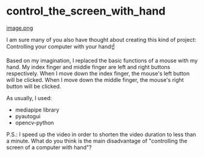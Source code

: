 # control_the_screen_with_hand

[image.png](https://postimg.cc/RNDx25mg)

I am sure many of you also have thought about creating this kind of project: Controlling your computer with your hand☝️

Based on my imagination, I replaced the basic functions of a mouse with my hand. My index finger and middle finger are left and right buttons respectively.
When I move down the index finger, the mouse's left button will be clicked.
When I move down the middle finger, the mouse's right button will be clicked.

As usually, I used:
- mediapipe library
- pyautogui
- opencv-python



P.S.: I speed up the video in order to shorten the video duration to less than a minute. What do you think is the main disadvantage of "controlling the screen of a computer with hand"?
